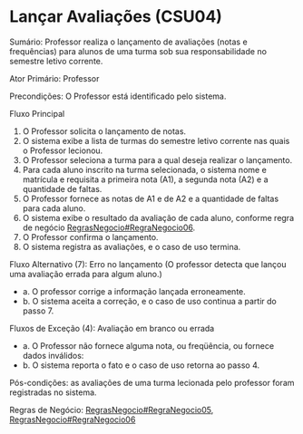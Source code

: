 # Lançar Avaliações (CSU04) #

Sumário: Professor realiza o lançamento de avaliações (notas e frequências) para alunos de uma turma sob sua responsabilidade no semestre letivo corrente.

Ator Primário: Professor

Precondições: O Professor está identificado pelo sistema.

Fluxo Principal
  1. O Professor solicita o lançamento de notas.
  1. O sistema exibe a lista de turmas do semestre letivo corrente nas quais o Professor lecionou.
  1. O Professor seleciona a turma para a qual deseja realizar o lançamento.
  1. Para cada aluno inscrito na turma selecionada, o sistema nome e matrícula e requisita a primeira nota (A1), a segunda nota (A2) e a quantidade de faltas.
  1. O Professor fornece as notas de A1 e de A2 e a quantidade de faltas para cada aluno.
  1. O sistema exibe o resultado da avaliação de cada aluno, conforme regra de negócio [RegrasNegocio#RegraNegocio06](RegrasNegocio#RegraNegocio06.md).
  1. O Professor confirma o lançamento.
  1. O sistema registra as avaliações, e o caso de uso termina.

Fluxo Alternativo (7): Erro no lançamento (O professor detecta que lançou uma avaliação errada para algum aluno.)
  * a.	O professor corrige a informação lançada erroneamente.
  * b.	O sistema aceita a correção, e o caso de uso continua a partir do passo 7.

Fluxos de Exceção (4): Avaliação em branco ou errada
  * a. O Professor não fornece alguma nota, ou freqüência, ou fornece dados inválidos:
  * b. O sistema reporta o fato e o caso de uso retorna ao passo 4.

Pós-condições: as avaliações de uma turma lecionada pelo professor foram registradas no sistema.

Regras de Negócio: [RegrasNegocio#RegraNegocio05](RegrasNegocio#RegraNegocio05.md), [RegrasNegocio#RegraNegocio06](RegrasNegocio#RegraNegocio06.md)